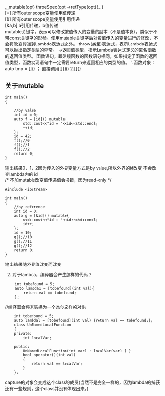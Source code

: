 [...](...)mutable(opt) throeSpec(opt)->retType(opt){...}    
[=] 所有outer scope变量使用值传递    
[&] 所有outer scope变量使用引用传递  
[&a,b] a引用传递，b值传递  
mutable关键字，表示可以修改按值传入的变量的副本（不是值本身），类似于不带const关键字的形参。使用mutable关键字后对按值传入的变量进行的修改，不会将改变传递到Lambda表达式之外。
throw(类型)表达式，表示Lambda表达式可以抛出指定类型的异常。
->返回值类型，指示Lambda表达式定义的匿名函数的返回值类型。
函数语句，跟常规函数的函数语句相同，如果指定了函数的返回值类型，函数实现语句中一定需要return来返回相应的类型的值。
1.函数对象：auto tmp = []{}  ； 直接调用[]{}()
2.[]{}

## 关于mutable ##
    int main()
    {

        //by value
        int id = 0;
        auto f = [id]() mutable{
            std::cout<<"id = "<<id<<std::endl;
            ++id; 
        };
        id = 42;
        f();//0
        f();//1
        f();//2
        return 0;
    }
输出结果0，1，2因为传入的外界变量方式是by value,所以外界的id改变 不会改变lambda内的 id  
/* 不加mutable改变值传递值会报错，因为read-only */
    
    #include <iostream>

    int main()
    {
        //by reference
        int id = 0;
        auto g = [&id]() mutable{
            std::cout<<"id = "<<id<<std::endl;
            id++;
        };
        id = 10;
        g();//10
        g();//11
        g();//12
        return 0;
    }
输出结果随外界值改变而改变  



2. 对于lambda，编译器会产生怎样的代码？

   
        int tobefound = 5;
        auto lambda1 = [tobefound](int val){
            return val == tobefound;
        };
 
//编译器会将其装换为一个类似这样的对象
       
        int tobefound = 5;
        auto lambdal = [tobefound](int val) {return val == tobefound;};
        class UnNamedLocalFunction
        {
        private:
            int localVar;

        public:
            UnNamedLocalFunction(int var) : localVar(var) { }
            bool operator()(int val)
            {
                return val == localVar;
            }
        };
capture的对象会变成这个class的成员(当然不是完全一样的，因为lambda的捕获还有一些规则，这个class并没有体现出来。)

